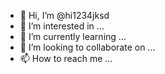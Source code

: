 - 👋 Hi, I’m @hi1234jksd
- 👀 I’m interested in ...
- 🌱 I’m currently learning ...
- 💞️ I’m looking to collaborate on ...
- 📫 How to reach me ...

<!---
hi1234jksd/hi1234jksd is a ✨ special ✨ repository because its `README.md` (this file) appears on your GitHub profile.
You can click the Preview link to take a look at your changes.
--->
